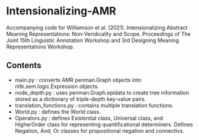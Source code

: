 # Intensionalizing-AMR

Accompanying code for Williamson et al. (2021). Intensionalizing Abstract Meaning Representations: Non-Veridicality and Scope. Proceedings of The Joint 15th Linguistic Annotation Workshop and 3rd Designing Meaning Representations Workshop.

## Contents

- main.py : converts AMR penman.Graph objects into nltk.sem.logic.Expression objects.
- node_depth.py : uses penman.Graph.epidata to create tree information stored as a dictionary of triple-depth key-value pairs.
- translation_functions.py : contains multiple translation functions.
- World.py : defines the World class.
- Operators.py : defines Existential class, Universal class, and HigherOrder class for representing quantificational determiners. Defines Negation, And, Or classes for propositional negation and connectivs.
